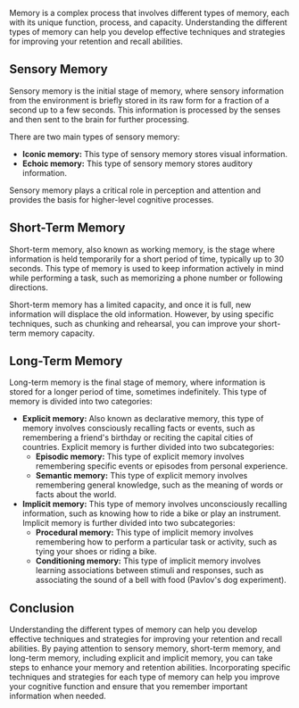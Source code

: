 
Memory is a complex process that involves different types of memory, each with its unique function, process, and capacity. Understanding the different types of memory can help you develop effective techniques and strategies for improving your retention and recall abilities.

Sensory Memory
--------------

Sensory memory is the initial stage of memory, where sensory information from the environment is briefly stored in its raw form for a fraction of a second up to a few seconds. This information is processed by the senses and then sent to the brain for further processing.

There are two main types of sensory memory:

* **Iconic memory:** This type of sensory memory stores visual information.
* **Echoic memory:** This type of sensory memory stores auditory information.

Sensory memory plays a critical role in perception and attention and provides the basis for higher-level cognitive processes.

Short-Term Memory
-----------------

Short-term memory, also known as working memory, is the stage where information is held temporarily for a short period of time, typically up to 30 seconds. This type of memory is used to keep information actively in mind while performing a task, such as memorizing a phone number or following directions.

Short-term memory has a limited capacity, and once it is full, new information will displace the old information. However, by using specific techniques, such as chunking and rehearsal, you can improve your short-term memory capacity.

Long-Term Memory
----------------

Long-term memory is the final stage of memory, where information is stored for a longer period of time, sometimes indefinitely. This type of memory is divided into two categories:

* **Explicit memory:** Also known as declarative memory, this type of memory involves consciously recalling facts or events, such as remembering a friend's birthday or reciting the capital cities of countries. Explicit memory is further divided into two subcategories:
  * **Episodic memory:** This type of explicit memory involves remembering specific events or episodes from personal experience.
  * **Semantic memory:** This type of explicit memory involves remembering general knowledge, such as the meaning of words or facts about the world.
* **Implicit memory:** This type of memory involves unconsciously recalling information, such as knowing how to ride a bike or play an instrument. Implicit memory is further divided into two subcategories:
  * **Procedural memory:** This type of implicit memory involves remembering how to perform a particular task or activity, such as tying your shoes or riding a bike.
  * **Conditioning memory:** This type of implicit memory involves learning associations between stimuli and responses, such as associating the sound of a bell with food (Pavlov's dog experiment).

Conclusion
----------

Understanding the different types of memory can help you develop effective techniques and strategies for improving your retention and recall abilities. By paying attention to sensory memory, short-term memory, and long-term memory, including explicit and implicit memory, you can take steps to enhance your memory and retention abilities. Incorporating specific techniques and strategies for each type of memory can help you improve your cognitive function and ensure that you remember important information when needed.

